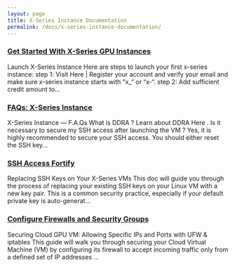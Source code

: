 ```yaml
---
layout: page
title: X-Series Instance Documentation  
permalink: /docs/x-series-instance-documentation/
---
```


### [Get Started With X-Series GPU Instances](/docs/get-started-x-series-gpu-instances/)
Launch X-Series Instance Here are steps to launch your first x-series instance: step 1: Visit Here | Register your account and verify your email and make sure x-series instance starts with “x_“ or “x-“. step 2: Add sufficient credit amount to...
<br>

### [FAQs: X-Series Instance](/docs/x-series-instance-faqs/)
X-Series Instance — F.A.Qs What is DDRA ? Learn about DDRA Here . Is it necessary to secure my SSH access after launching the VM ? Yes, it is highly recommended to secure your SSH access. You should either reset the SSH key...
<br>

### [SSH Access Fortify](/doc/ssh-fortify/)
Replacing SSH Keys on Your X-Series VMs This doc will guide you through the process of replacing your existing SSH keys on your Linux VM with a new key pair. This is a common security practice, especially if your default private key is auto-generat...
<br>

### [Configure Firewalls and Security Groups](/docs/set-up-firewall/)
Securing Cloud GPU VM: Allowing Specific IPs and Ports with UFW & iptables This guide will walk you through securing your Cloud Virtual Machine (VM) by configuring its firewall to accept incoming traffic only from a defined set of IP addresses ...
